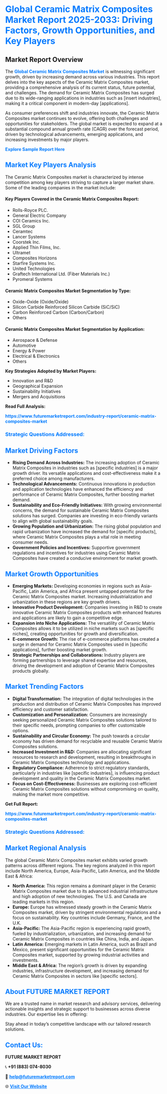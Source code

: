 <h1 style="color: #007BFF;">Global Ceramic Matrix Composites Market Report 2025-2033: Driving Factors, Growth Opportunities, and Key Players</h1>

<section id="overview">
<h2>Market Report Overview</h2>
<p>The <a href="https://www.futuremarketreport.com/industry-report/ceramic-matrix-composites-market" style="color: #007BFF; text-decoration: none;"><strong>Global Ceramic Matrix Composites Market</strong></a> is witnessing significant growth, driven by increasing demand across various industries. This report delves into the key aspects of the Ceramic Matrix Composites market, providing a comprehensive analysis of its current status, future potential, and challenges. The demand for Ceramic Matrix Composites has surged due to its wide-ranging applications in industries such as [insert industries], making it a critical component in modern-day [applications].</p>
<p>As consumer preferences shift and industries innovate, the Ceramic Matrix Composites market continues to evolve, offering both challenges and opportunities for stakeholders. The global market is expected to expand at a substantial compound annual growth rate (CAGR) over the forecast period, driven by technological advancements, emerging applications, and increasing investments by major players.</p>
</section>

<section id="overview">
<p><a href="https://www.futuremarketreport.com/request-sample/reportId=86129" style="color: #007BFF; text-decoration: none;"><strong>Explore Sample Report Here</strong></a></p>
</section>

<section id="key-players">
<h2 style="color: #007BFF;">Market Key Players Analysis</h2>
<p>The Ceramic Matrix Composites market is characterized by intense competition among key players striving to capture a larger market share. Some of the leading companies in the market include:</p>
<h4>Key Players Covered in the Ceramic Matrix Composites Report:</h4>
<ul><li>Rolls-Royce PLC.</li><li>General Electric Company</li><li>COI Ceramics Inc.</li><li>SGL Group</li><li>Ceramtec</li><li>Lancer Systems</li><li>Coorstek Inc.</li><li>Applied Thin Films, Inc.</li><li>Ultramet</li><li>Composites Horizons</li><li>Starfire Systems Inc.</li><li>United Technologies</li><li>Graftech International Ltd. (Fiber Materials Inc.)</li><li>Pyromeral Systems</li></ul>
<h4>Ceramic Matrix Composites Market Segmentation by Type:</h4>
<ul><li>Oxide-Oxide (Oxide/Oxide)</li><li>Silicon Carbide Reinforced Silicon Carbide (SiC/SiC)</li><li>Carbon Reinforced Carbon (Carbon/Carbon)</li><li>Others</li></ul>

<h4>Ceramic Matrix Composites Market Segmentation by Application:</h4>
<ul><li>Aerospace &amp; Defense</li><li>Automotive</li><li>Energy &amp; Power</li><li>Electrical &amp; Electronics</li><li>Others</li></ul>
<p><strong>Key Strategies Adopted by Market Players:</strong></p>
<ul>
<li>Innovation and R&D</li>
<li>Geographical Expansion</li>
<li>Sustainability Initiatives</li>
<li>Mergers and Acquisitions</li>
</ul>
</section>

<section>
<p><strong>Read Full Analysis: </strong></p><a href="https://www.futuremarketreport.com/industry-report/ceramic-matrix-composites-market" style="color: #007BFF; text-decoration: none;"><strong>https://www.futuremarketreport.com/industry-report/ceramic-matrix-composites-market</strong></a>
<h3 style="color: #007BFF;">Strategic Questions Addressed:</h3>
</section>

<section id="driving-factors">
<h2 style="color: #007BFF;">Market Driving Factors</h2>
<ul>
<li><strong>Rising Demand Across Industries:</strong> The increasing adoption of Ceramic Matrix Composites in industries such as [specific industries] is a major growth driver. Its versatile applications and cost-effectiveness make it a preferred choice among manufacturers.</li>
<li><strong>Technological Advancements:</strong> Continuous innovations in production and application technologies have enhanced the efficiency and performance of Ceramic Matrix Composites, further boosting market demand.</li>
<li><strong>Sustainability and Eco-Friendly Initiatives:</strong> With growing environmental concerns, the demand for sustainable Ceramic Matrix Composites solutions has surged. Companies are investing in eco-friendly variants to align with global sustainability goals.</li>
<li><strong>Growing Population and Urbanization:</strong> The rising global population and rapid urbanization have increased the demand for [specific products], where Ceramic Matrix Composites plays a vital role in meeting consumer needs.</li>
<li><strong>Government Policies and Incentives:</strong> Supportive government regulations and incentives for industries using Ceramic Matrix Composites have created a conducive environment for market growth.</li>
</ul>
</section>

<section id="growth-opportunities">
<h2 style="color: #007BFF;">Market Growth Opportunities</h2>
<ul>
<li><strong>Emerging Markets:</strong> Developing economies in regions such as Asia-Pacific, Latin America, and Africa present untapped potential for the Ceramic Matrix Composites market. Increasing industrialization and urbanization in these regions are key growth drivers.</li>
<li><strong>Innovative Product Development:</strong> Companies investing in R&D to create innovative Ceramic Matrix Composites products with enhanced features and applications are likely to gain a competitive edge.</li>
<li><strong>Expansion into Niche Applications:</strong> The versatility of Ceramic Matrix Composites allows it to be utilized in niche markets such as [specific niches], creating opportunities for growth and diversification.</li>
<li><strong>E-commerce Growth:</strong> The rise of e-commerce platforms has created a surge in demand for Ceramic Matrix Composites used in [specific applications], further boosting market growth.</li>
<li><strong>Strategic Partnerships and Collaborations:</strong> Industry players are forming partnerships to leverage shared expertise and resources, driving the development and adoption of Ceramic Matrix Composites products globally.</li>
</ul>
</section>

<section id="trending-factors">
<h2 style="color: #007BFF;">Market Trending Factors</h2>
<ul>
<li><strong>Digital Transformation:</strong> The integration of digital technologies in the production and distribution of Ceramic Matrix Composites has improved efficiency and customer satisfaction.</li>
<li><strong>Customization and Personalization:</strong> Consumers are increasingly seeking personalized Ceramic Matrix Composites solutions tailored to their specific needs, prompting companies to offer customizable options.</li>
<li><strong>Sustainability and Circular Economy:</strong> The push towards a circular economy has driven demand for recyclable and reusable Ceramic Matrix Composites solutions.</li>
<li><strong>Increased Investment in R&D:</strong> Companies are allocating significant resources to research and development, resulting in breakthroughs in Ceramic Matrix Composites technology and applications.</li>
<li><strong>Regulatory Compliance:</strong> Adherence to strict regulatory standards, particularly in industries like [specific industries], is influencing product development and quality in the Ceramic Matrix Composites market.</li>
<li><strong>Focus on Cost-Effectiveness:</strong> Businesses are exploring cost-efficient Ceramic Matrix Composites solutions without compromising on quality, making the market more competitive.</li>
</ul>
</section>

<section>
<p><strong>Get Full Report: </strong></p><a href="https://www.futuremarketreport.com/industry-report/ceramic-matrix-composites-market" style="color: #007BFF; text-decoration: none;"><strong>https://www.futuremarketreport.com/industry-report/ceramic-matrix-composites-market</strong></a>
<h3 style="color: #007BFF;">Strategic Questions Addressed:</h3>
</section>


<section id="regional-analysis">
<h2 style="color: #007BFF;">Market Regional Analysis</h2>
<p>The global Ceramic Matrix Composites market exhibits varied growth patterns across different regions. The key regions analyzed in this report include North America, Europe, Asia-Pacific, Latin America, and the Middle East & Africa:</p>
<ul>
<li><strong>North America:</strong> This region remains a dominant player in the Ceramic Matrix Composites market due to its advanced industrial infrastructure and high adoption of new technologies. The U.S. and Canada are leading markets in this region.</li>
<li><strong>Europe:</strong> Europe has witnessed steady growth in the Ceramic Matrix Composites market, driven by stringent environmental regulations and a focus on sustainability. Key countries include Germany, France, and the U.K.</li>
<li><strong>Asia-Pacific:</strong> The Asia-Pacific region is experiencing rapid growth, fueled by industrialization, urbanization, and increasing demand for Ceramic Matrix Composites in countries like China, India, and Japan.</li>
<li><strong>Latin America:</strong> Emerging markets in Latin America, such as Brazil and Mexico, present significant opportunities for the Ceramic Matrix Composites market, supported by growing industrial activities and investments.</li>
<li><strong>Middle East & Africa:</strong> The region’s growth is driven by expanding industries, infrastructure development, and increasing demand for Ceramic Matrix Composites in sectors like [specific sectors].</li>
</ul>
</section>

<footer>
<h2 style="color: #007BFF;">About FUTURE MARKET REPORT</h2>
<p>We are a trusted name in market research and advisory services, delivering actionable insights and strategic support to businesses across diverse industries. Our expertise lies in offering:</p>

<p>Stay ahead in today’s competitive landscape with our tailored research solutions.</p>

<h2 style="color: #007BFF;">Contact Us:</h2>
<p><strong>FUTURE MARKET REPORT</strong></p>
<p>📞 <strong>+91 (883) 074-8030</strong></p>
<p>📧 <strong><a href="mailto:help@futuremarketreport.com" style="color: #007BFF;">help@futuremarketreport.com</a></strong></p>
<p>🌐 <strong><a href="https://www.futuremarketreport.com/" style="color: #007BFF;">Visit Our Website</a></strong></p>
</footer>